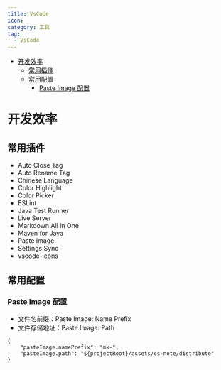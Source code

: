 ```yaml
---
title: VsCode
icon:
category: 工具
tag:
  - VsCode
---
```



<!-- GFM-TOC -->
* [开发效率](#开发效率)
  * [常用插件](#常用插件)
  * [常用配置](#常用配置)
    * [Paste Image 配置](#paste-image-配置)
<!-- GFM-TOC -->

# 开发效率

## 常用插件

- Auto Close Tag
- Auto Rename Tag
- Chinese Language
- Color Highlight
- Color Picker
- ESLint
- Java Test Runner
- Live Server
- Markdown All in One
- Maven for Java
- Paste Image
- Settings Sync
- vscode-icons

## 常用配置

### Paste Image 配置

- 文件名前缀：Paste Image: Name Prefix
- 文件存储地址：Paste Image: Path

```
{
    "pasteImage.namePrefix": "mk-",
    "pasteImage.path": "${projectRoot}/assets/cs-note/distribute"
}
```